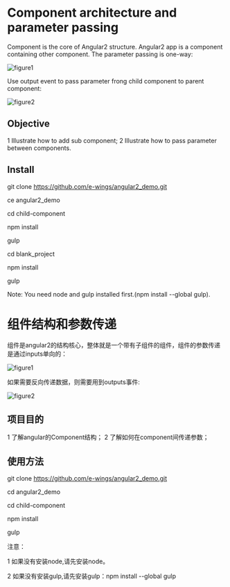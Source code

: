 # Component architecture and parameter passing
Component is the core of Angular2 structure. Angular2 app is a component containing other component. The parameter passing is one-way:

![figure1](http://dab1nmslvvntp.cloudfront.net/wp-content/uploads/2016/02/1454391007angular2-components-inputs-and-outputs01-component-hierarchy-behaviour.png)

Use output event to pass parameter frong child component to parent component:

![figure2](http://dab1nmslvvntp.cloudfront.net/wp-content/uploads/2016/02/1454391011angular2-components-inputs-and-outputs02-one-way-data-flow-down-hierarchy.png)

## Objective
1 Illustrate how to add sub component;
2 Illustrate how to pass parameter between components.

## Install
git clone https://github.com/e-wings/angular2_demo.git

ce angular2_demo

cd child-component

npm install

gulp

cd blank_project

npm install

gulp

Note: You need node and gulp installed first.(npm install --global gulp).



# 组件结构和参数传递
组件是angular2的结构核心，整体就是一个带有子组件的组件，组件的参数传递是通过inputs单向的：

![figure1](http://dab1nmslvvntp.cloudfront.net/wp-content/uploads/2016/02/1454391007angular2-components-inputs-and-outputs01-component-hierarchy-behaviour.png)

如果需要反向传递数据，则需要用到outputs事件:

![figure2](http://dab1nmslvvntp.cloudfront.net/wp-content/uploads/2016/02/1454391011angular2-components-inputs-and-outputs02-one-way-data-flow-down-hierarchy.png)

## 项目目的
1 了解angular的Component结构；
2 了解如何在component间传递参数；

## 使用方法

git clone https://github.com/e-wings/angular2_demo.git

cd angular2_demo

cd child-component

npm install

gulp

注意：

1 如果没有安装node,请先安装node。

2 如果没有安装gulp,请先安装gulp：npm install --global gulp
